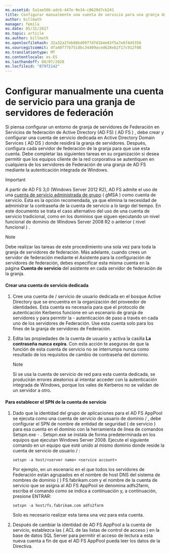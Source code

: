 ```yaml
---
ms.assetid: 5a1ae56b-adcb-447e-9e34-c0629d7cb241
title: Configurar manualmente una cuenta de servicio para una granja de servidores de federación
author: billmath
manager: femila
ms.date: 05/31/2017
ms.topic: article
ms.author: billmath
ms.openlocfilehash: 32a32a27eb86bd8977d7d1b4e83f5a7e6f445356
ms.sourcegitcommit: dfa48f77b751dbc34409aced628eb2f17c912f08
ms.translationtype: MT
ms.contentlocale: es-ES
ms.lasthandoff: 08/07/2020
ms.locfileid: "87972142"
---
```

# <a name="manually-configure-a-service-account-for-a-federation-server-farm"></a>Configurar manualmente una cuenta de servicio para una granja de servidores de federación

Si piensa configurar un entorno de granja de servidores de Federación en Servicios de federación de Active Directory (AD FS) \( AD FS \) , debe crear y configurar una cuenta de servicio dedicada en Active Directory Domain Services \( AD DS \) donde residirá la granja de servidores. Después, configura cada servidor de federación de la granja para que use esta cuenta. Debe completar las siguientes tareas en su organización si desea permitir que los equipos cliente de la red corporativa se autentiquen en cualquiera de los servidores de Federación de una granja de AD FS mediante la autenticación integrada de Windows.

> [!IMPORTANT]
> A partir de AD FS 3,0 (Windows Server 2012 R2), AD FS admite el uso de una [cuenta de servicio administrada de grupo](../../../security/group-managed-service-accounts/group-managed-service-accounts-overview.md) \( gMSA \) como cuenta de servicio.  Esta es la opción recomendada, ya que elimina la necesidad de administrar la contraseña de la cuenta de servicio a lo largo del tiempo.  En este documento se trata el caso alternativo del uso de una cuenta de servicio tradicional, como en los dominios que siguen ejecutando un nivel funcional de dominio de Windows Server 2008 R2 o anterior \( nivel funcional \) .

> [!NOTE]
> Debe realizar las tareas de este procedimiento una sola vez para toda la granja de servidores de federación. Más adelante, cuando crees un servidor de federación mediante el Asistente para la configuración de servidores de federación, debes especificar esta misma cuenta en la página **Cuenta de servicio** del asistente en cada servidor de federación de la granja.

#### <a name="create-a-dedicated-service-account"></a>Crear una cuenta de servicio dedicada

1.  Cree una cuenta de \/ servicio de usuario dedicada en el bosque Active Directory que se encuentra en la organización del proveedor de identidades. Esta cuenta es necesaria para que el protocolo de autenticación Kerberos funcione en un escenario de granja de servidores y para permitir la \- autenticación de paso a través en cada uno de los servidores de Federación. Use esta cuenta solo para los fines de la granja de servidores de Federación.

2.  Edita las propiedades de la cuenta de usuario y activa la casilla **La contraseña nunca expira**. Con esta acción te aseguras de que la función de esta cuenta de servicio no se interrumpa nunca como resultado de los requisitos de cambio de contraseña del dominio.

    > [!NOTE]
    > Si se usa la cuenta de servicio de red para esta cuenta dedicada, se producirán errores aleatorios al intentar acceder con la autenticación integrada de Windows, porque los vales de Kerberos no se validan de un servidor a otro.

#### <a name="to-set-the-spn-of-the-service-account"></a>Para establecer el SPN de la cuenta de servicio

1.  Dado que la identidad del grupo de aplicaciones para el AD FS AppPool se ejecuta como una cuenta de servicio de usuario de dominio \/ , debe configurar el SPN de nombre de entidad de seguridad \( de servicio \) para esa cuenta en el dominio con la herramienta de línea de comandos Setspn.exe \- . Setspn.exe se instala de forma predeterminada en los equipos que ejecutan Windows Server 2008. Ejecute el siguiente comando en un equipo que esté unido al mismo dominio donde reside la cuenta de servicio de usuario \/ :

    ```
    setspn -a host/<server name> <service account>
    ```

    Por ejemplo, en un escenario en el que todos los servidores de Federación están agrupados en el nombre de host DNS del sistema de nombres de dominio \( \) FS.fabrikam.com y el nombre de la cuenta de servicio que se asigna al AD FS AppPool se denomina adfs2farm, escriba el comando como se indica a continuación y, a continuación, presione ENTRAR:

    ```
    setspn -a host/fs.fabrikam.com adfs2farm
    ```

    Solo es necesario realizar esta tarea una vez para esta cuenta.

2.  Después de cambiar la identidad de AD FS AppPool a la cuenta de servicio, establezca las \( ACL de las listas de control de acceso \) en la base de datos SQL Server para permitir el acceso de lectura a esta nueva cuenta a fin de que el AD FS AppPool pueda leer los datos de la Directiva.

